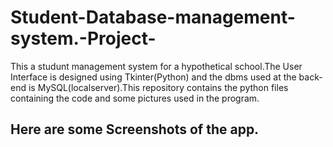 # Student-Database-management-system.-Project-
This a studunt management system for a hypothetical school.The User Interface is designed using Tkinter(Python) and the dbms used at the back-end is MySQL(localserver).This repository contains the python files containing the code and some pictures used in the program.
## Here are some Screenshots of the app.

